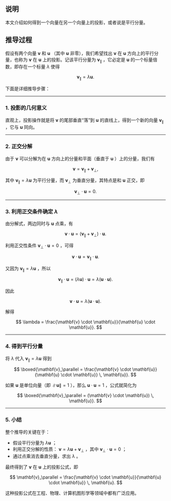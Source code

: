 ## 说明
本文介绍如何得到一个向量在另一个向量上的投影，或者说是平行分量。

## 推导过程

假设有两个向量  $\mathbf{v}$  和  $\mathbf{u}$ （其中  $\mathbf{u}$  非零），我们希望找出  $\mathbf{v}$  在  $\mathbf{u}$  方向上的平行分量，也称为  $\mathbf{v}$  在  $\mathbf{u}$  上的投影。记该平行分量为  $\mathbf{v}_\parallel$ ，它必定是  $\mathbf{u}$  的一个标量倍数，即存在一个标量  $\lambda$  使得


$$
\mathbf{v}_\parallel = \lambda \mathbf{u}.
$$


下面是详细推导步骤：

---

### 1. 投影的几何意义

直观上，投影操作就是将  $\mathbf{v}$  的尾部垂直“落”到  $\mathbf{u}$  的直线上，得到一个新的向量  $\mathbf{v}_\parallel$ ，它与  $\mathbf{u}$  同向。

---

### 2. 正交分解

由于  $\mathbf{v}$  可以分解为在  $\mathbf{u}$  方向上的分量和平面（垂直于  $\mathbf{u}$ ）上的分量，我们有


$$
\mathbf{v} = \mathbf{v}_\parallel + \mathbf{v}_\perp,
$$


其中  $\mathbf{v}_\parallel = \lambda \mathbf{u}$  为平行分量，而  $\mathbf{v}_\perp$  为垂直分量，其特点是和  $\mathbf{u}$  正交，即


$$
\mathbf{v}_\perp \cdot \mathbf{u} = 0.
$$


---

### 3. 利用正交条件确定  $\lambda$

由分解式，两边同时与  $\mathbf{u}$  点乘，有


$$
\mathbf{v} \cdot \mathbf{u} = (\mathbf{v}_\parallel + \mathbf{v}_\perp) \cdot \mathbf{u}.
$$


利用正交性条件  $\mathbf{v}_\perp \cdot \mathbf{u} = 0$ ，可得


$$
\mathbf{v} \cdot \mathbf{u} = \mathbf{v}_\parallel \cdot \mathbf{u}.
$$


又因为  $\mathbf{v}_\parallel = \lambda \mathbf{u}$ ，所以


$$
\mathbf{v}_\parallel \cdot \mathbf{u} = (\lambda \mathbf{u}) \cdot \mathbf{u} = \lambda (\mathbf{u} \cdot \mathbf{u}).
$$


因此


$$
\mathbf{v} \cdot \mathbf{u} = \lambda (\mathbf{u} \cdot \mathbf{u}).
$$


解得


$$
\lambda = \frac{\mathbf{v} \cdot \mathbf{u}}{\mathbf{u} \cdot \mathbf{u}}.
$$


---

### 4. 得到平行分量

将  $\lambda$  代入  $\mathbf{v}_\parallel = \lambda \mathbf{u}$  得到


$$
\boxed{\mathbf{v}_\parallel = \frac{\mathbf{v} \cdot \mathbf{u}}{\mathbf{u} \cdot \mathbf{u}} \, \mathbf{u}}.
$$


如果  $\mathbf{u}$  是单位向量（即  $\|\mathbf{u}\|=1$ ），那么  $\mathbf{u} \cdot \mathbf{u}=1$ ，公式就简化为


$$
\boxed{\mathbf{v}_\parallel = (\mathbf{v} \cdot \mathbf{u}) \, \mathbf{u}}.
$$


---

### 5. 小结

整个推导的关键在于：
- 假设平行分量为  $\lambda \mathbf{u}$ ；
- 利用正交分解的性质： $\mathbf{v} = \lambda \mathbf{u} + \mathbf{v}_\perp$ ，其中  $\mathbf{v}_\perp \cdot \mathbf{u} = 0$ ；
- 通过点乘消去垂直分量，求出  $\lambda$ 。

最终得到了  $\mathbf{v}$  在  $\mathbf{u}$  上的投影公式，即


$$
\mathbf{v}_\parallel = \frac{\mathbf{v} \cdot \mathbf{u}}{\mathbf{u} \cdot \mathbf{u}} \, \mathbf{u}.
$$


这种投影公式在工程、物理、计算机图形学等领域中都有广泛应用。
